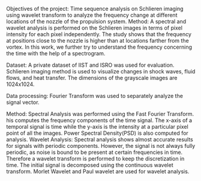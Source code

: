 Objectives of the project:
Time sequence analysis on Schlieren imaging using wavelet transform to analyze the frequency change at different locations of the nozzle of the propulsion system.
Method:
A spectral and wavelet analysis is performed on the Schlieren images in terms of pixel intensity for each pixel independently.
The study shows that the frequency at positions close to the nozzle is higher than at locations farther from the vortex. In this work, we further try to
understand the frequency concerning the time with the help of a spectrogram.

Dataset: A private dataset of IIST and ISRO was used for evaluation. Schlieren imaging method is used to visualize changes in shock waves, fluid flows, and heat transfer.
The dimensions of the grayscale images are 1024x1024.

Data processing: Fourier Transform was used to separately analyze the signal vector.

Method: 
Spectral Analysis was performed using the Fast Fourier Transform. his computes the frequency components of the time signal. The x-axis of a temporal signal is time while the
y-axis is the intensity at a particular pixel point of all the images. Power Spectral Density(PSD) is also computed for analysis.
Wavelet Analysis: Spectral analysis shows almost accurate results for signals with periodic components. However, the signal is not always fully periodic, as noise is bound to be present at certain frequencies in time. Therefore a wavelet transform is performed to keep the discretization in time. The initial signal is decomposed using the
continuous wavelet transform. Morlet Wavelet and Paul wavelet are used for wavelet analysis.



